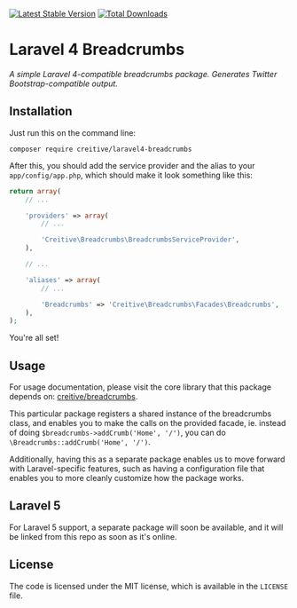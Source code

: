 [![Latest Stable Version](https://poser.pugx.org/creitive/laravel4-breadcrumbs/version.png)](https://packagist.org/packages/creitive/laravel4-breadcrumbs) [![Total Downloads](https://poser.pugx.org/creitive/laravel4-breadcrumbs/d/total.png)](https://packagist.org/packages/creitive/laravel4-breadcrumbs)

Laravel 4 Breadcrumbs
=====================

*A simple Laravel 4-compatible breadcrumbs package. Generates Twitter Bootstrap-compatible output.*


Installation
------------

Just run this on the command line:

```
composer require creitive/laravel4-breadcrumbs
```

After this, you should add the service provider and the alias to your `app/config/app.php`, which should make it look something like this:

```php
return array(
	// ...

	'providers' => array(
		// ...

		'Creitive\Breadcrumbs\BreadcrumbsServiceProvider',
	),

	// ...

	'aliases' => array(
		// ...

		'Breadcrumbs' => 'Creitive\Breadcrumbs\Facades\Breadcrumbs',
	),
);
```

You're all set!


Usage
-----

For usage documentation, please visit the core library that this package depends on: [creitive/breadcrumbs](https://github.com/creitive/breadcrumbs).

This particular package registers a shared instance of the breadcrumbs class, and enables you to make the calls on the provided facade, ie. instead of doing `$breadcrumbs->addCrumb('Home', '/')`, you can do `\Breadcrumbs::addCrumb('Home', '/')`.

Additionally, having this as a separate package enables us to move forward with Laravel-specific features, such as having a configuration file that enables you to more cleanly customize how the package works.


Laravel 5
---------

For Laravel 5 support, a separate package will soon be available, and it will be linked from this repo as soon as it's online.


License
-------

The code is licensed under the MIT license, which is available in the `LICENSE` file.
